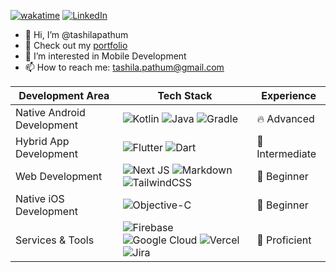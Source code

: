 [![wakatime](https://wakatime.com/badge/user/9c8b6ba0-93a2-4b32-bf48-4a3877e24b9f.svg)](https://wakatime.com/@9c8b6ba0-93a2-4b32-bf48-4a3877e24b9f) [![LinkedIn](https://img.shields.io/badge/LinkedIn-%230077B5.svg?logo=linkedin&logoColor=white)](https://linkedin.com/in/tashilapathum) 

- 👋 Hi, I’m @tashilapathum
- 📱 Check out my [portfolio](https://tashila.me)
- 👀 I’m interested in Mobile Development
- 📫 How to reach me: tashila.pathum@gmail.com

| Development Area         | Tech Stack                                                                                                                                                                                      | Experience  |
|--------------------------|--------------------------------------------------------------------------------------------------------------------------------------------------------------------------------------------------------|-------------|
| Native Android Development | ![Kotlin](https://img.shields.io/badge/kotlin-black.svg?style=flat&logo=kotlin&logoColor=white) ![Java](https://img.shields.io/badge/java-black.svg?style=flat&logo=openjdk&logoColor=white) ![Gradle](https://img.shields.io/badge/Gradle-black.svg?style=flat&logo=Gradle&logoColor=white) | 🔥 Advanced  |
| Hybrid App Development   | ![Flutter](https://img.shields.io/badge/Flutter-black.svg?style=flat&logo=Flutter&logoColor=white) ![Dart](https://img.shields.io/badge/dart-black.svg?style=flat&logo=dart&logoColor=white)                                                                 | 📗 Intermediate  |
| Web Development          | ![Next JS](https://img.shields.io/badge/Next-black?style=flat&logo=next.js&logoColor=white) ![Markdown](https://img.shields.io/badge/markdown-%23000000.svg?style=flat&logo=markdown&logoColor=white) ![TailwindCSS](https://img.shields.io/badge/tailwindcss-black.svg?style=flat&logo=tailwind-css&logoColor=white) | 🌱 Beginner  |
| Native iOS Development   | ![Objective-C](https://img.shields.io/badge/Objective--C-black.svg?style=flat&logo=apple&logoColor=white) | 🌱 Beginner  |
| Services & Tools         | ![Firebase](https://img.shields.io/badge/firebase-black.svg?style=flat&logo=firebase) ![Google Cloud](https://img.shields.io/badge/Google%20Cloud-black.svg?style=flat&logo=google-cloud&logoColor=white) ![Vercel](https://img.shields.io/badge/vercel-%23000000.svg?style=flat&logo=vercel&logoColor=white) ![Jira](https://img.shields.io/badge/jira-black.svg?style=flat&logo=jira&logoColor=white) | 🎯 Proficient  |

<!-- 
<p>
  <img src="https://github-readme-stats.vercel.app/api?username=tashilapathum&theme=tokyonight&hide_border=true&count_private=true&show_icons=true&hide=contribs,prs" />
  <img src="https://github-readme-stats.vercel.app/api/top-langs/?username=tashilapathum&theme=tokyonight&hide_border=true&count_private=true&layout=compact&hide_progress=true" /> 
</p>
-->

<!-- Proudly created with GPRM ( https://gprm.itsvg.in ) -->
